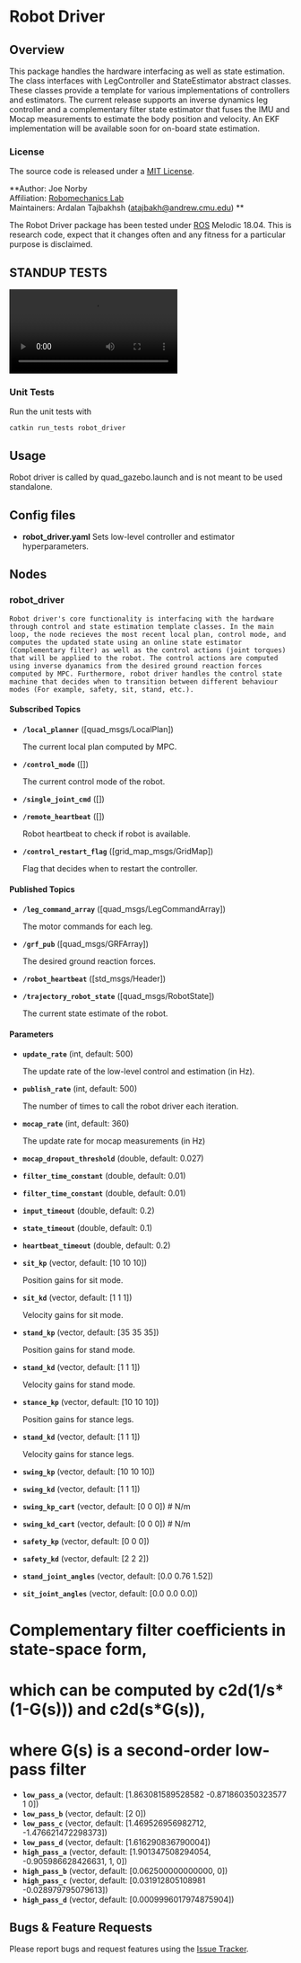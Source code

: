 # Robot Driver

## Overview
This package handles the hardware interfacing as well as state estimation. The class interfaces with LegController and StateEstimator abstract classes. These classes provide a template for various implementations of controllers and estimators. The current release supports an inverse dynamics leg controller and a complementary filter state estimator that fuses the IMU and Mocap measurements to estimate the body position and velocity. An EKF implementation will be available soon for on-board state estimation. 

### License

The source code is released under a [MIT License](quad-sdk/LICENSE).

**Author: Joe Norby<br />
Affiliation: [Robomechanics Lab](https://www.cmu.edu/me/robomechanicslab/)<br />
Maintainers: Ardalan Tajbakhsh (atajbakh@andrew.cmu.edu) **

The Robot Driver package has been tested under [ROS] Melodic 18.04.
This is research code, expect that it changes often and any fitness for a particular purpose is disclaimed.

## STANDUP TESTS

![Alt text](doc/petal_20230318_134117.mp4?raw=true)


### Unit Tests

Run the unit tests with

	catkin run_tests robot_driver

## Usage

Robot driver is called by quad_gazebo.launch and is not meant to be used standalone.  

## Config files

* **robot_driver.yaml** Sets low-level controller and estimator hyperparameters.

## Nodes

### robot_driver

    Robot driver's core functionality is interfacing with the hardware through control and state estimation template classes. In the main loop, the node recieves the most recent local plan, control mode, and computes the updated state using an online state estimator (Complementary filter) as well as the control actions (joint torques) that will be applied to the robot. The control actions are computed using inverse dyanamics from the desired ground reaction forces computed by MPC. Furthermore, robot driver handles the control state machine that decides when to transition between different behaviour modes (For example, safety, sit, stand, etc.).

#### Subscribed Topics

* **`/local_planner`** ([quad_msgs/LocalPlan])

	The current local plan computed by MPC.

* **`/control_mode`** ([])

	The current control mode of the robot.

* **`/single_joint_cmd`** ([])


* **`/remote_heartbeat`** ([])

    Robot heartbeat to check if robot is available. 

* **`/control_restart_flag`** ([grid_map_msgs/GridMap])

    Flag that decides when to restart the controller.


#### Published Topics

* **`/leg_command_array`** ([quad_msgs/LegCommandArray])

	The motor commands for each leg.

* **`/grf_pub`** ([quad_msgs/GRFArray])

    The desired ground reaction forces. 

* **`/robot_heartbeat`** ([std_msgs/Header])


* **`/trajectory_robot_state`** ([quad_msgs/RobotState])
    
    The current state estimate of the robot.

#### Parameters

* **`update_rate`** (int, default: 500)

	The update rate of the low-level control and estimation (in Hz).

* **`publish_rate`** (int, default: 500)

	The number of times to call the robot driver each iteration.

* **`mocap_rate`** (int, default: 360)

    The update rate for mocap measurements (in Hz)

* **`mocap_dropout_threshold`** (double, default: 0.027)

* **`filter_time_constant`** (double, default: 0.01)

* **`filter_time_constant`** (double, default: 0.01)

* **`input_timeout`** (double, default: 0.2)

* **`state_timeout`** (double, default: 0.1)

* **`heartbeat_timeout`** (double, default: 0.2)

* **`sit_kp`** (vector, default: [10 10 10])

    Position gains for sit mode.

* **`sit_kd`** (vector, default: [1 1 1])

    Velocity gains for sit mode.

* **`stand_kp`** (vector, default: [35 35 35])

    Position gains for stand mode.

* **`stand_kd`** (vector, default: [1 1 1])
    
    Velocity gains for stand mode.

* **`stance_kp`** (vector, default: [10 10 10])

    Position gains for stance legs.

* **`stand_kd`** (vector, default: [1 1 1])

    Velocity gains for stance legs.

* **`swing_kp`** (vector, default: [10 10 10])

* **`swing_kd`** (vector, default: [1 1 1])

* **`swing_kp_cart`** (vector, default: [0 0 0]) # N/m

* **`swing_kd_cart`** (vector, default: [0 0 0]) # N/m

* **`safety_kp`** (vector, default: [0 0 0])

* **`safety_kd`** (vector, default: [2 2 2])

* **`stand_joint_angles`** (vector, default: [0.0 0.76 1.52])

* **`sit_joint_angles`** (vector, default: [0.0 0.0 0.0])

# Complementary filter coefficients in state-space form, 
# which can be computed by c2d(1/s*(1-G(s))) and c2d(s*G(s)), 
# where G(s) is a second-order low-pass filter
* **`low_pass_a`** (vector, default: [1.863081589528582 -0.871860350323577 1 0])
* **`low_pass_b`** (vector, default: [2 0])
* **`low_pass_c`** (vector, default: [1.469526956982712, -1.476621472298373])
* **`low_pass_d`** (vector, default: [1.616290836790004])
* **`high_pass_a`** (vector, default: [1.901347508294054, -0.905986628426631, 1, 0])
* **`high_pass_b`** (vector, default: [0.062500000000000, 0])
* **`high_pass_c`** (vector, default: [0.031912805108981 -0.028979795079613])
* **`high_pass_d`** (vector, default: [0.0009996017974875904])

## Bugs & Feature Requests

Please report bugs and request features using the [Issue Tracker](https://github.com/robomechanics/quad-sdk/issues).

[ROS]: http://www.ros.org
[rviz]: http://wiki.ros.org/rviz
[Eigen]: http://eigen.tuxfamily.org
[std_srvs/Trigger]: http://docs.ros.org/api/std_srvs/html/srv/Trigger.html
[sensor_msgs/Temperature]: http://docs.ros.org/api/sensor_msgs/html/msg/Temperature.html

